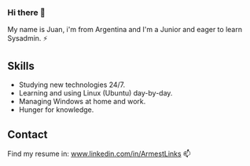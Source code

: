 ### Hi there 👋

My name is Juan, i'm from Argentina and I'm a Junior and eager to learn Sysadmin. ⚡

## Skills
- Studying new technologies 24/7.
- Learning and using Linux (Ubuntu) day-by-day.
- Managing Windows at home and work.
- Hunger for knowledge.

## Contact 
Find my resume in:   www.linkedin.com/in/ArmestLinks 📫
<!--
**ArmestLinks/ArmestLInks** is a ✨ _special_ ✨ repository because its `README.md` (this file) appears on your GitHub profile.

Here are some ideas to get you started:

- 🔭 I’m currently working on ...
- 🌱 I’m currently learning ...
- 👯 I’m looking to collaborate on ...
- 🤔 I’m looking for help with ...
- 💬 Ask me about ...
- 📫 How to reach me: ...
- 😄 Pronouns: ...
- ⚡ Fun fact: ...
-->
